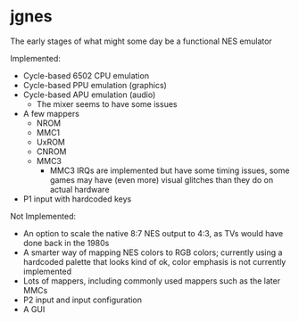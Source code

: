 # jgnes

The early stages of what might some day be a functional NES emulator

Implemented:
* Cycle-based 6502 CPU emulation
* Cycle-based PPU emulation (graphics)
* Cycle-based APU emulation (audio)
  * The mixer seems to have some issues
* A few mappers
  * NROM
  * MMC1
  * UxROM
  * CNROM
  * MMC3
    * MMC3 IRQs are implemented but have some timing issues, some games may have (even more) visual glitches than they do on actual hardware
* P1 input with hardcoded keys

Not Implemented:
* An option to scale the native 8:7 NES output to 4:3, as TVs would have done back in the 1980s
* A smarter way of mapping NES colors to RGB colors; currently using a hardcoded palette that looks kind of ok, color emphasis is not currently implemented
* Lots of mappers, including commonly used mappers such as the later MMCs
* P2 input and input configuration
* A GUI
